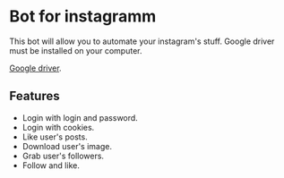 # Bot for instagramm


This bot will allow you to automate your instagram's stuff.
Google driver must be installed on your computer.

[Google driver](https://chromedriver.chromium.org/downloads).


## Features

- Login with login and password.
- Login with cookies.
- Like user's posts.
- Download user's image.
- Grab user's followers.
- Follow and like.
